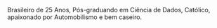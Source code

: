 Brasileiro de 25 Anos,
Pós-graduando em Ciência de Dados,
Católico,
apaixonado por Automobilismo e bem caseiro.
